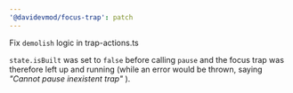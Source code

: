 ```yaml
---
'@davidevmod/focus-trap': patch
---
```


Fix `demolish` logic in trap-actions.ts

`state.isBuilt` was set to `false` before calling `pause` and the focus trap was therefore left up and running (while an error would be thrown, saying _"Cannot pause inexistent trap"_ ).
